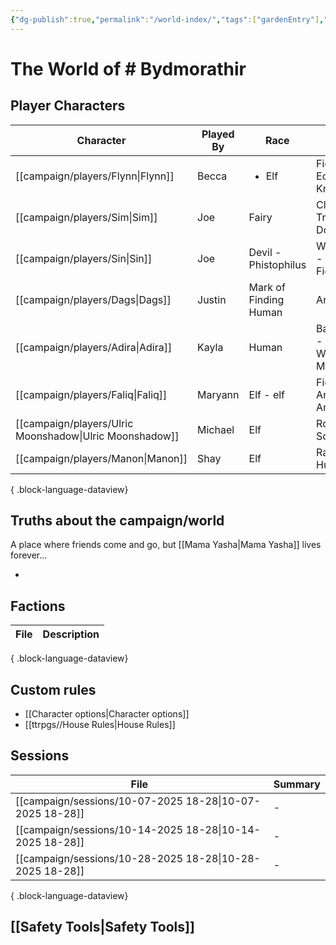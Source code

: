 ```yaml
---
{"dg-publish":true,"permalink":"/world-index/","tags":["gardenEntry"],"created":"2025-10-28T08:13:58.026-07:00","updated":"2025-10-28T21:09:17.208-07:00"}
---
```


# The World of # Bydmorathir

## Player Characters
| Character                                                  | Played By | Race                  | Class                          | Alignment    |
| ---------------------------------------------------------- | --------- | --------------------- | ------------------------------ | ------------ |
| [[campaign/players/Flynn\|Flynn]]                       | Becca     | <ul><li>Elf</li></ul> | Fighter - Echo Knight          | \-           |
| [[campaign/players/Sim\|Sim]]                           | Joe       | Fairy                 | Cleric - Trickery Domain       | Neutral Good |
| [[campaign/players/Sin\|Sin]]                           | Joe       | Devil - Phistophilus  | Warlock - The Fiend            | Lawful Evil  |
| [[campaign/players/Dags\|Dags]]                         | Justin    | Mark of Finding Human | Artificer                      | \-           |
| [[campaign/players/Adira\|Adira]]                       | Kayla     | Human                 | Barbarian - Path of Wild Magic | \-           |
| [[campaign/players/Faliq\|Faliq]]                       | Maryann   | Elf - elf             | Fighter - Arcane Archer        | \-           |
| [[campaign/players/Ulric Moonshadow\|Ulric Moonshadow]] | Michael   | Elf                   | Rogue - Soulknife              | \-           |
| [[campaign/players/Manon\|Manon]]                       | Shay      | Elf                   | Ranger - Hunter                | \-           |

{ .block-language-dataview}


## Truths about the campaign/world

A place where friends come and go, but [[Mama Yasha\|Mama Yasha]] lives forever...

- 


## Factions

| File | Description |
| ---- | ----------- |

{ .block-language-dataview}

## Custom rules

- [[Character options\|Character options]]
- [[ttrpgs//House Rules\|House Rules]]

## Sessions

| File                                                        | Summary |
| ----------------------------------------------------------- | ------- |
| [[campaign/sessions/10-07-2025 18-28\|10-07-2025 18-28]] | \-      |
| [[campaign/sessions/10-14-2025 18-28\|10-14-2025 18-28]] | \-      |
| [[campaign/sessions/10-28-2025 18-28\|10-28-2025 18-28]] | \-      |

{ .block-language-dataview}



## [[Safety Tools\|Safety Tools]]